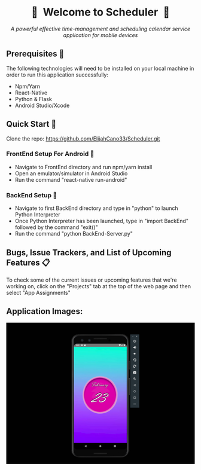 <div align="center">
  
#  :calendar:&nbsp;&nbsp;Welcome to Scheduler&nbsp;&nbsp;:calendar:
*A powerful effective time-management and scheduling calendar service application for mobile devices*

</div>

## Prerequisites :bell:
The following technologies will need to be installed on your local machine in order to run this application successfully:
*   Npm/Yarn  
*   React-Native  
*   Python & Flask  
*   Android Studio/Xcode  

## Quick Start :rocket:
Clone the repo: https://github.com/ElijahCano33/Scheduler.git  
### FrontEnd Setup For Android :iphone:
*   Navigate to FrontEnd directory and run npm/yarn install
*   Open an emulator/simulator in Android Studio
*   Run the command "react-native run-android"  
### BackEnd Setup :electric_plug:
*   Navigate to first BackEnd directory and type in "python" to launch Python Interpreter
*   Once Python Interpreter has been launched, type in "import BackEnd" followed by the command "exit()"
*   Run the command "python BackEnd-Server.py"  

## Bugs, Issue Trackers, and List of Upcoming Features :clipboard:
To check some of the current issues or upcoming features that we're working on, click on the "Projects" tab at the top of the web page and then select "App Assignments"

## Application Images:
![Loading Screen](https://github.com/ElijahCano33/Scheduler/blob/elijah-eventScreen/FrontEnd/pics/schedulerLoadingScreen.png)
